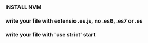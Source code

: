 ### INSTALL NVM
### write your file with extensio .es.js, no .es6, .es7 or .es
### write your file with 'use strict' start




